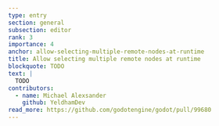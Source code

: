 ```yaml
---
type: entry
section: general
subsection: editor
rank: 3
importance: 4
anchor: allow-selecting-multiple-remote-nodes-at-runtime
title: Allow selecting multiple remote nodes at runtime
blockquote: TODO
text: |
  TODO
contributors:
  - name: Michael Alexsander
    github: YeldhamDev
read_more: https://github.com/godotengine/godot/pull/99680
---
```

